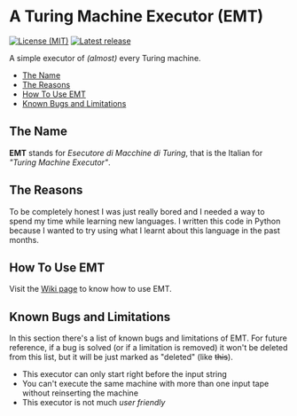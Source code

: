 # A Turing Machine Executor (EMT)<!-- omit in toc -->

[![License (MIT)](https://img.shields.io/github/license/espositoandrea/Turing-Machine-Executor.svg?style=for-the-badge)](https://github.com/espositoandrea/Turing-Machine-Executor/blob/v1.1.0-alpha/LICENSE)
[![Latest release](https://img.shields.io/github/release-pre/espositoandrea/Turing-Machine-Executor.svg?style=for-the-badge)](https://github.com/espositoandrea/Turing-Machine-Executor/releases/latest)

A simple executor of _(almost)_ every Turing machine.

- [The Name](#the-name)
- [The Reasons](#the-reasons)
- [How To Use EMT](#how-to-use-emt)
- [Known Bugs and Limitations](#known-bugs-and-limitations)

## The Name

**EMT** stands for _Esecutore di Macchine di Turing_, that is the Italian for _"Turing Machine Executor"_.

## The Reasons

To be completely honest I was just really bored and I needed a way to spend my time while learning new languages. I written this code in Python because I wanted to try using what I learnt about this language in the past months.

## How To Use EMT

Visit the [Wiki page](https://github.com/espositoandrea/Turing-Machine-Executor/wiki/How-To-Use-EMT) to know how to use EMT.

## Known Bugs and Limitations

In this section there's a list of known bugs and limitations of EMT. For future reference, if a bug is solved (or if a limitation is removed) it won't be deleted from this list, but it will be just marked as "deleted" (like ~~this~~).

- This executor can only start right before the input string
- You can't execute the same machine with more than one input tape without reinserting the machine
- This executor is not much _user friendly_
